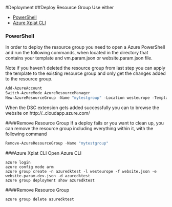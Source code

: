#Deployment
##Deploy Resource Group
Use either 
- [PowerShell](#powershell)
- [Azure Xplat CLI](#azurexplatcli)

### PowerShell
In order to deploy the resource group you need to open a Azure PowerShell and run the following commands, when located in the directory that contains your template and vm.param.json or website.param.json file.

Note if you haven't deleted the resource group from last step you can apply the template to the existing resource group and only get the changes added to the resource group.
```powershell
Add-AzureAccount
Switch-AzureMode AzureResourceManager
New-AzureResourceGroup -Name "mytestgroup" -Location westeurope -TemplateParameterFile .\vm.param.json -TemplateFile .\vm.json
```

When the DSC extension gets added successfully you can to browse the website on http://<dnsNameForPublicIP>.<location>.cloudapp.azure.com/

####Remove Resource Group
If a deploy fails or you want to clean up, you can remove the resource group including everything within it, with the following command
```powershell
Remove-AzureResourceGroup -Name "mytestgroup"
```

###Azure Xplat CLI
Open Azure CLI
```
azure login
azure config mode arm
azure group create -n azuredktest -l westeurope -f website.json -e website.param.dev.json -d azuredktest
azure group deployment show azuredktest
```


####Remove Resource Group
```
azure group delete azuredktest
```
